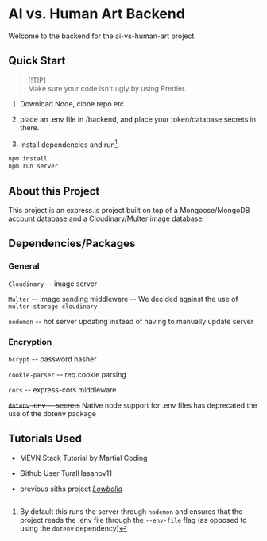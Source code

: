 # AI vs. Human Art Backend

Welcome to the backend for the ai-vs-human-art project.

## Quick Start

> \[!TIP]\
> Make sure your code isn't ugly by using Prettier.

1. Download Node, clone repo etc.

2. place an .env file in /backend, and place your token/database secrets in there.

3. Install dependencies and run[^1].

```sh
npm install
npm run server
```

## About this Project

This project is an express.js project built on top of a Mongoose/MongoDB account database and a Cloudinary/Multer image database.

## Dependencies/Packages

### General

`Cloudinary` -- image server

`Multer` -- image sending middleware -- We decided against the use of `multer-storage-cloudinary`

`nodemon` -- hot server updating instead of having to manually update server

### Encryption

`bcrypt` -- password hasher

`cookie-parser` -- req.cookie parsing

`cors` -- express-cors middleware

~~`dotenv`  .env -- secrets~~ Native node support for .env files has deprecated the use of the dotenv package

## Tutorials Used

- MEVN Stack Tutorial by Martial Coding

- Github User TuralHasanov11

- previous siths project [*Lowballd*](https://github.com/staten-island-tech/lowballd-backend)

[^1]: By default this runs the server through `nodemon` and ensures that the project reads the .env file through the `--env-file` flag (as opposed to using the `dotenv` dependency)
